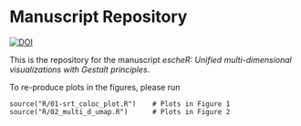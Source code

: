 # Manuscript Repository

[![DOI](https://zenodo.org/badge/612669125.svg)](https://zenodo.org/badge/latestdoi/612669125)

This is the repository for the manuscript *escheR: Unified multi-dimensional visualizations with Gestalt principles*.

To re-produce plots in the figures, please run
```
source("R/01-srt_coloc_plot.R")    # Plots in Figure 1
source("R/02_multi_d_umap.R")      # Plots in Figure 2
```

